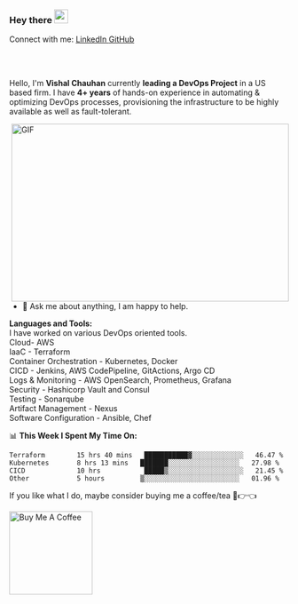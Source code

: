 ### Hey there <img src="https://media.giphy.com/media/hvRJCLFzcasrR4ia7z/giphy.gif" width="25px">

Connect with me:
<a href="https://www.linkedin.com/in/vishal-chauhan-091196">
  LinkedIn
</a>
<a href="https://github.com/vishalchauhan91196">
  GitHub
</a>

<br />
<br />

Hello, I'm **Vishal Chauhan** currently **leading a DevOps Project** in a US based firm. I have **4+ years** of hands-on experience in automating & optimizing DevOps processes, provisioning the infrastructure to be highly available as well as fault-tolerant. 


  <img align="right" alt="GIF" src="https://github.com/abhisheknaiidu/abhisheknaiidu/blob/master/code.gif?raw=true" width="500" height="320" />
  
- 💬 Ask me about anything, I am happy to help.

**Languages and Tools:**  
I have worked on various DevOps oriented tools. <br>
  Cloud- AWS <br>
  IaaC - Terraform <br>
  Container Orchestration - Kubernetes, Docker <br>
  CICD - Jenkins, AWS CodePipeline, GitActions, Argo CD <br>
  Logs & Monitoring - AWS OpenSearch, Prometheus, Grafana <br>
  Security - Hashicorp Vault and Consul <br>
  Testing - Sonarqube <br>
  Artifact Management - Nexus <br>
  Software Configuration - Ansible, Chef <br>
  

📊 **This Week I Spent My Time On:**
<!--START_SECTION:waka-->
```text
Terraform        15 hrs 40 mins   ███████████▓░░░░░░░░░░░░░   46.47 % 
Kubernetes       8 hrs 13 mins   ███████░░░░░░░░░░░░░░░░░░   27.98 % 
CICD             10 hrs           █████▒░░░░░░░░░░░░░░░░░░░   21.45 % 
Other            5 hours         ▒░░░░░░░░░░░░░░░░░░░░░░░░   01.96 % 
```
<!--END_SECTION:waka-->

If you like what I do, maybe consider buying me a coffee/tea 🥺👉👈

<a href="https://www.starbucks.in/ordering" target="_blank"><img src="https://cdn.buymeacoffee.com/buttons/v2/default-red.png" alt="Buy Me A Coffee" width="150" ></a>





